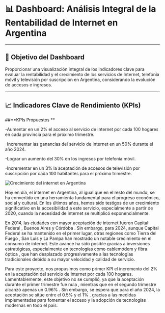 # 📊 Dashboard: Análisis Integral de la Rentabilidad de Internet en Argentina

---

## 🎯 **Objetivo del Dashboard**
Proporcionar una visualización integral de los indicadores clave para evaluar la rentabilidad y el crecimiento de los servicios de 
Internet, telefonía móvil y televisión por suscripción en Argentina, considerando la evolución de accesos e ingresos.

---

## 📈 **Indicadores Clave de Rendimiento (KPIs)**

##**KPIs Propuestos **

-Aumentar en un 2% el acceso al servicio de Internet por cada 100 hogares en 
  cada provincia para el próximo trimestre.

-Incrementar las ganancias del servicio de Internet en un 50% durante el año 2024. 

-Lograr un aumento del 30% en los ingresos por telefonía móvil. 

-Incrementar en un 3% la aceptación de accesos de televisión por suscripción por cada 100 habitantes para el próximo trimestre. 

![Crecimiento del internet en Argentina](https://github.com/jorgesislema/Telecomunicaciones-en-Argentina/blob/main/Evoluci%C3%B3n%20del%20Mercado%20de%20Internet%20en%20Argentina/datos/imagenes/Aumentaci%C3%B3n%20del%20internet.jpg?raw=true)

Hoy en día, el internet en Argentina, al igual que en el resto del mundo, se ha convertido en una herramienta fundamental para el progreso económico, social y cultural. En los últimos años, hemos sido testigos de un crecimiento significativo en la accesibilidad a este servicio, especialmente a partir de 2020, cuando la necesidad de internet se multiplicó exponencialmente.

En 2014, las ciudades con mayor aceptación de internet fueron Capital Federal , Buenos Aires y Córdoba . Sin embargo, para 2024, aunque Capital Federal se ha mantenido en el primer lugar, otras regiones como Tierra del Fuego , San Luis y La Pampa han mostrado un notable crecimiento en el consumo de internet. Este avance ha sido posible gracias a inversiones estratégicas, especialmente en tecnologías como cablemódem y fibra óptica , que han desplazado progresivamente a las tecnologías tradicionales debido a su mayor velocidad y calidad de servicio.

Para este proyecto, nos propusimos como primer KPI el incremento del 2% en la aceptación del servicio de internet por cada 100 hogares. Lamentablemente, este objetivo no se cumplió, ya que la aceptación durante el primer trimestre fue nula , mientras que en el segundo trimestre alcanzó apenas un 0.96% . Sin embargo, se espera que para el año 2024, la aceptación se sitúe entre el 0.5% y el 1% , gracias a las medidas implementadas para fomentar el acceso y la adopción de tecnologías modernas en todo el país. 

